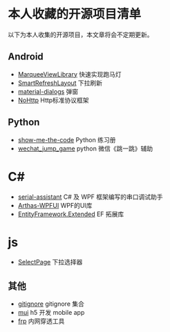 # 本人收藏的开源项目清单
以下为本人收集的开源项目，本文章将会不定期更新。
## Android
* [MarqueeViewLibrary](https://github.com/gongwen/MarqueeViewLibrary) 快速实现跑马灯
* [SmartRefreshLayout](https://github.com/scwang90/SmartRefreshLayout) 下拉刷新
* [material-dialogs](https://github.com/afollestad/material-dialogs) 弹窗
* [NoHttp](https://github.com/yanzhenjie/NoHttp) Http标准协议框架

## Python
* [show-me-the-code](https://github.com/Yixiaohan/show-me-the-code) Python 练习册
* [wechat_jump_game](https://github.com/wangshub/wechat_jump_game) python 微信《跳一跳》辅助

# C#
* [serial-assistant](https://github.com/0xE8551CCB/serial-assistant) C# 及 WPF 框架编写的串口调试助手
* [Arthas-WPFUI](https://github.com/1217950746/Arthas-WPFUI) WPF的UI库
* [EntityFramework.Extended](https://github.com/zzzprojects/EntityFramework.Extended) EF 拓展库

# js
* [SelectPage](https://github.com/TerryZ/SelectPage) 下拉选择器

## 其他
* [gitignore](https://github.com/github/gitignore) gitignore 集合
* [mui](https://github.com/dcloudio/mui) h5 开发 mobile app
* [frp](https://github.com/fatedier/frp/blob/master/README_zh.md) 内网穿透工具